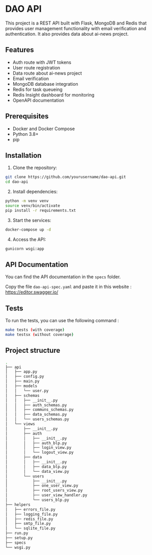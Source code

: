 # DAO API

This project is a REST API built with Flask, MongoDB and Redis that provides user management functionality with email verification and authentication.
It also provides data about ai-news project.

## Features

- Auth route with JWT tokens
- User route registration
- Data route about ai-news project
- Email verification
- MongoDB database integration
- Redis for task queueing
- Redis Insight dashboard for monitoring
- OpenAPI documentation

## Prerequisites

- Docker and Docker Compose
- Python 3.8+
- pip

## Installation

1. Clone the repository:

```bash
git clone https://github.com/yourusername/dao-api.git
cd dao-api
```

2. Install dependencies:

```bash
python -m venv venv
source venv/bin/activate
pip install -r requirements.txt
```

3. Start the services:

```bash
docker-compose up -d
```

4. Access the API:

```bash
gunicorn wsgi:app
```

## API Documentation

You can find the API documentation in the `specs` folder.

Copy the file `dao-api-spec.yaml` and paste it in this website : https://editor.swagger.io/

## Tests

To run the tests, you can use the following command :

```bash
make tests (with coverage)
make testsx (without coverage)
```

## Project structure

```bash
.
├── api
│   ├── app.py
│   ├── config.py
│   ├── main.py
│   ├── models
│   │   └── user.py
│   ├── schemas
│   │   ├── __init__.py
│   │   ├── auth_schemas.py
│   │   ├── communs_schemas.py
│   │   ├── data_schemas.py
│   │   └── users_schemas.py
│   └── views
│       ├── __init__.py
│       ├── auth
│       │   ├── __init__.py
│       │   ├── auth_blp.py
│       │   ├── login_view.py
│       │   └── logout_view.py
│       ├── data
│       │   ├── __init__.py
│       │   ├── data_blp.py
│       │   └── data_view.py
│       └── users
│           ├── __init__.py
│           ├── one_user_view.py
│           ├── root_users_view.py
│           ├── user_view_handler.py
│           └── users_blp.py
├── helpers
│   ├── errors_file.py
│   ├── logging_file.py
│   ├── redis_file.py
│   ├── smtp_file.py
│   └── sqlite_file.py
├── run.py
├── setup.py
├── specs
└── wsgi.py
```
